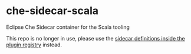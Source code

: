 # che-sidecar-scala
Eclipse Che Sidecar container for the Scala tooling

This repo is no longer in use, please use the [sidecar definitions inside the plugin registry](https://github.com/eclipse/che-plugin-registry/tree/master/sidecars) instead.
